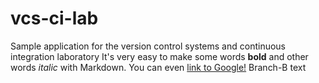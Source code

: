 # vcs-ci-lab
Sample application for the version control systems and continuous integration laboratory
It's very easy to make some words **bold** and other words *italic* with Markdown. You can even [link to Google!](http://google.com)
Branch-B text

